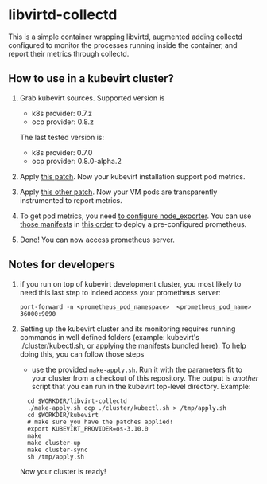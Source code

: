# libvirtd-collectd

This is a simple container wrapping libvirtd, augmented adding collectd configured
to monitor the processes running inside the container, and report their metrics
through collectd.

## How to use in a kubevirt cluster?

1. Grab kubevirt sources. Supported version is
   - k8s provider: 0.7.z
   - ocp provider: 0.8.z

    The last tested version is:
   - k8s provider: 0.7.0
   - ocp provider: 0.8.0-alpha.2
2. Apply [this patch](https://github.com/fromanirh/kubevirt/commit/3292207e65294bbd630a9be138c69cf2ee2cf37b). Now your kubevirt installation support pod metrics.
3. Apply [this other patch](https://github.com/fromanirh/kubevirt/commit/007112d9ef3a2fdd654221cc2666d3edbdbb01fc). Now your VM pods are transparently instrumented to report metrics.
4. To get pod metrics, you need [to configure node\_exporter](https://github.com/fromanirh/libvirt-collectd/blob/master/manifests/k8s/node-exporter-daemonset.yaml).
   You can use [those manifests](https://github.com/fromanirh/libvirt-collectd/tree/master/manifests/k8s) in [this order](https://github.com/fromanirh/libvirt-collectd/blob/master/apply.sh) to deploy a pre-configured prometheus.
5. Done! You can now access prometheus server.

## Notes for developers

1. if you run on top of kubevirt development cluster, you most likely to need this last step to indeed access your prometheus server:

   `port-forward -n <prometheus_pod_namespace>  <prometheus_pod_name> 36000:9090`

2. Setting up the kubevirt cluster and its monitoring requires running  commands in well defined folders (example: kubevirt's ./cluster/kubectl.sh, or applying the manifests bundled here).
   To help doing this, you can follow those steps
   - use the provided `make-apply.sh`. Run it with the parameters fit to your cluster from a checkout of this repository. The output is *another* script that you can run in the kubevirt top-level directory.
   Example:
   ```
     cd $WORKDIR/libvirt-collectd
     ./make-apply.sh ocp ./cluster/kubectl.sh > /tmp/apply.sh
     cd $WORKDIR/kubevirt
     # make sure you have the patches applied!
     export KUBEVIRT_PROVIDER=os-3.10.0
     make
     make cluster-up
     make cluster-sync
     sh /tmp/apply.sh
   ```

   Now your cluster is ready!
